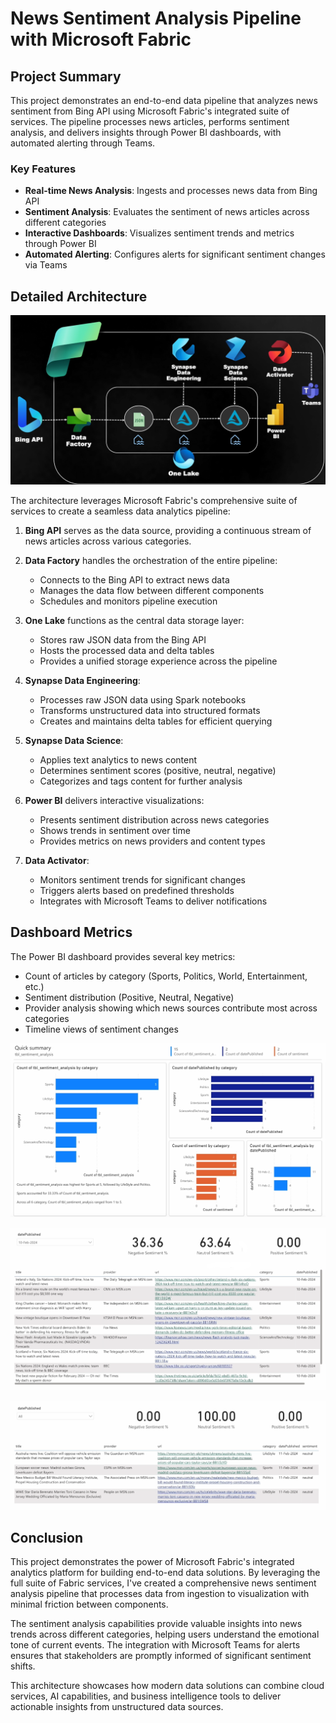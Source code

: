 # News Sentiment Analysis Pipeline with Microsoft Fabric

## Project Summary

This project demonstrates an end-to-end data pipeline that analyzes news sentiment from Bing API using Microsoft Fabric's integrated suite of services. The pipeline processes news articles, performs sentiment analysis, and delivers insights through Power BI dashboards, with automated alerting through Teams.

### Key Features

- **Real-time News Analysis**: Ingests and processes news data from Bing API
- **Sentiment Analysis**: Evaluates the sentiment of news articles across different categories
- **Interactive Dashboards**: Visualizes sentiment trends and metrics through Power BI
- **Automated Alerting**: Configures alerts for significant sentiment changes via Teams

## Detailed Architecture

![Architecture Overview](Fabric_architecture.png)

The architecture leverages Microsoft Fabric's comprehensive suite of services to create a seamless data analytics pipeline:

1. **Bing API** serves as the data source, providing a continuous stream of news articles across various categories.

2. **Data Factory** handles the orchestration of the entire pipeline:
   - Connects to the Bing API to extract news data
   - Manages the data flow between different components
   - Schedules and monitors pipeline execution

3. **One Lake** functions as the central data storage layer:
   - Stores raw JSON data from the Bing API
   - Hosts the processed data and delta tables
   - Provides a unified storage experience across the pipeline

4. **Synapse Data Engineering**:
   - Processes raw JSON data using Spark notebooks
   - Transforms unstructured data into structured formats
   - Creates and maintains delta tables for efficient querying

5. **Synapse Data Science**:
   - Applies text analytics to news content
   - Determines sentiment scores (positive, neutral, negative)
   - Categorizes and tags content for further analysis

6. **Power BI** delivers interactive visualizations:
   - Presents sentiment distribution across news categories
   - Shows trends in sentiment over time
   - Provides metrics on news providers and content types

7. **Data Activator**:
   - Monitors sentiment trends for significant changes
   - Triggers alerts based on predefined thresholds
   - Integrates with Microsoft Teams to deliver notifications

## Dashboard Metrics

The Power BI dashboard provides several key metrics:

- Count of articles by category (Sports, Politics, World, Entertainment, etc.)
- Sentiment distribution (Positive, Neutral, Negative)
- Provider analysis showing which news sources contribute most across categories
- Timeline views of sentiment changes

![Dashboard](PBI_Dashboard_Screenshots/1.png)

![Dashboard](PBI_Dashboard_Screenshots/2.png)

![Dashboard](PBI_Dashboard_Screenshots/3.png)

## Conclusion

This project demonstrates the power of Microsoft Fabric's integrated analytics platform for building end-to-end data solutions. By leveraging the full suite of Fabric services, I've created a comprehensive news sentiment analysis pipeline that processes data from ingestion to visualization with minimal friction between components.

The sentiment analysis capabilities provide valuable insights into news trends across different categories, helping users understand the emotional tone of current events. The integration with Microsoft Teams for alerts ensures that stakeholders are promptly informed of significant sentiment shifts.

This architecture showcases how modern data solutions can combine cloud services, AI capabilities, and business intelligence tools to deliver actionable insights from unstructured data sources.
